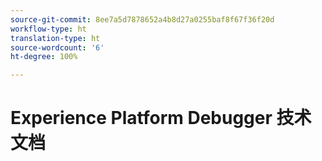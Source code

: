 ```yaml
---
source-git-commit: 8ee7a5d7878652a4b8d27a0255baf8f67f36f20d
workflow-type: ht
translation-type: ht
source-wordcount: '6'
ht-degree: 100%

---
```

# Experience Platform Debugger 技术文档
